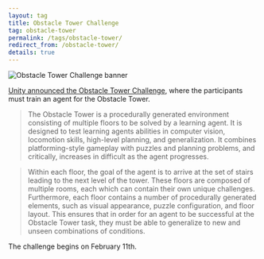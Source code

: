 ```yaml
---
layout: tag
title: Obstacle Tower Challenge
tag: obstacle-tower
permalink: /tags/obstacle-tower/
redirect_from: /obstacle-tower/
details: true
---
```


<div class="w80" style="margin: 10px auto;">
  <img src="{{ absolute_url }}/assets/blog/obstacle-tower/2/banner.jpg" alt="Obstacle Tower Challenge banner">
</div>

[Unity announced the Obstacle Tower Challenge](https://blogs.unity3d.com/2019/01/28/obstacle-tower-challenge-test-the-limits-of-intelligence-systems/), where the participants must train an agent for the Obstacle Tower. 

> The Obstacle Tower is a procedurally generated environment consisting of multiple floors to be solved by a learning agent. It is designed to test learning agents abilities in computer vision, locomotion skills, high-level planning, and generalization. It combines platforming-style gameplay with puzzles and planning problems, and critically, increases in difficult as the agent progresses.

> Within each floor, the goal of the agent is to arrive at the set of stairs leading to the next level of the tower. These floors are composed of multiple rooms, each which can contain their own unique challenges. Furthermore, each floor contains a number of procedurally generated elements, such as visual appearance, puzzle configuration, and floor layout. This ensures that in order for an agent to be successful at the Obstacle Tower task, they must be able to generalize to new and unseen combinations of conditions.

The challenge begins on February 11th.
